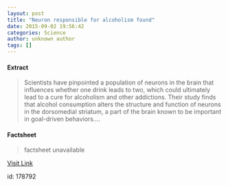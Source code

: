 ```yaml
---
layout: post
title: "Neuron responsible for alcoholism found"
date: 2015-09-02 19:56:42
categories: Science
author: unknown author
tags: []
---
```



#### Extract
>Scientists have pinpointed a population of neurons in the brain that influences whether one drink leads to two, which could ultimately lead to a cure for alcoholism and other addictions. Their study finds that alcohol consumption alters the structure and function of neurons in the dorsomedial striatum, a part of the brain known to be important in goal-driven behaviors....

#### Factsheet
>factsheet unavailable

[Visit Link](http://www.sciencedaily.com/releases/2015/09/150902155642.htm)

id:  178792
